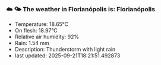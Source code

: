 ### ☁️ 🌤️  The weather in Florianópolis is: Florianópolis

- Temperature: 18.65°C
- On flesh: 18.97°C
- Relative air humidity: 92%
- Rain: 1.54 mm
- Description: Thunderstorm with light rain
- last updated: 2025-09-21T18:21:51.492873
